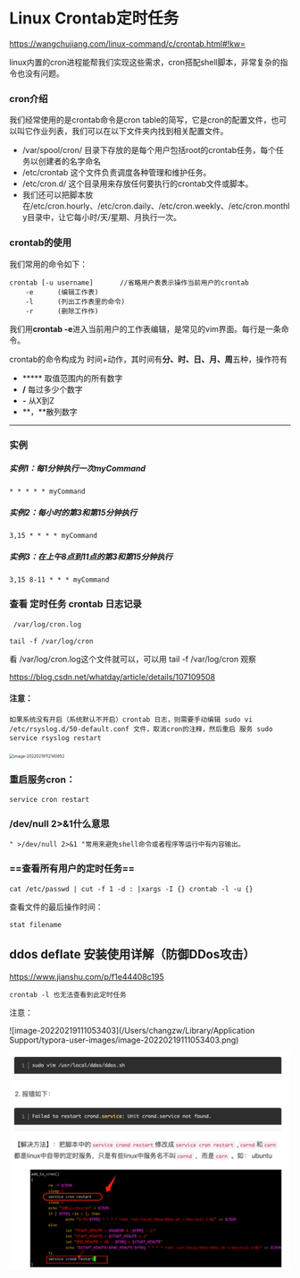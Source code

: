 # Linux Crontab定时任务

https://wangchujiang.com/linux-command/c/crontab.html#!kw=

linux内置的cron进程能帮我们实现这些需求，cron搭配shell脚本，非常复杂的指令也没有问题。

### cron介绍

我们经常使用的是crontab命令是cron table的简写，它是cron的配置文件，也可以叫它作业列表，我们可以在以下文件夹内找到相关配置文件。

- /var/spool/cron/ 目录下存放的是每个用户包括root的crontab任务，每个任务以创建者的名字命名
- /etc/crontab 这个文件负责调度各种管理和维护任务。
- /etc/cron.d/ 这个目录用来存放任何要执行的crontab文件或脚本。
- 我们还可以把脚本放在/etc/cron.hourly、/etc/cron.daily、/etc/cron.weekly、/etc/cron.monthly目录中，让它每小时/天/星期、月执行一次。

### crontab的使用

我们常用的命令如下：

```
crontab [-u username]　　　　//省略用户表表示操作当前用户的crontab
    -e      (编辑工作表)
    -l      (列出工作表里的命令)
    -r      (删除工作作)
```

我们用**crontab -e**进入当前用户的工作表编辑，是常见的vim界面。每行是一条命令。

crontab的命令构成为 时间+动作，其时间有**分、时、日、月、周**五种，操作符有

- ***** 取值范围内的所有数字
- **/** 每过多少个数字
- **-** 从X到Z
- **，**散列数字

------

### 实例



##### 实例1：每1分钟执行一次myCommand

```
* * * * * myCommand
```

##### 实例2：每小时的第3和第15分钟执行

```
3,15 * * * * myCommand
```

##### 实例3：在上午8点到11点的第3和第15分钟执行

```
3,15 8-11 * * * myCommand
```



### 查看 定时任务 crontab 日志记录

```
 /var/log/cron.log
```

```
tail -f /var/log/cron
```

看 /var/log/cron.log这个文件就可以，可以用 tail -f /var/log/cron 观察

https://blog.csdn.net/whatday/article/details/107109508

#### 注意：

```
如果系统没有开启（系统默认不开启）crontab 日志，则需要手动编辑 sudo vi /etc/rsyslog.d/50-default.conf 文件，取消cron的注释，然后重启 服务 sudo service rsyslog restart
```

<img src="/Users/changzw/Library/Application Support/typora-user-images/image-20220219112140852.png" alt="image-20220219112140852" style="zoom:50%;" />

### 重启服务cron：

```
service cron restart
```

### /dev/null 2>&1什么意思

```
" >/dev/null 2>&1 "常用来避免shell命令或者程序等运行中有内容输出。
```

### ==查看所有用户的定时任务==

```
cat /etc/passwd | cut -f 1 -d : |xargs -I {} crontab -l -u {}
```

查看文件的最后操作时间：

```
stat filename
```





## ddos deflate 安装使用详解（防御DDos攻击）

https://www.jianshu.com/p/f1e44408c195

```
crontab -l 也无法查看到此定时任务
```

注意：

![image-20220219111053403](/Users/changzw/Library/Application Support/typora-user-images/image-20220219111053403.png)

![image-20220713114048587](images/image-20220713114048587.png)
